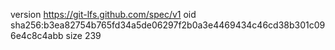 version https://git-lfs.github.com/spec/v1
oid sha256:b3ea82754b765fd34a5de06297f2b0a3e4469434c46cd38b301c096e4c8c4abb
size 239
